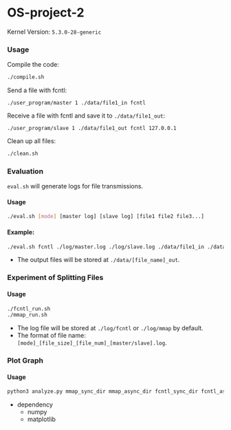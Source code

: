 # OS-project-2
Kernel Version: `5.3.0-28-generic`
### Usage
Compile the code:
```bash
./compile.sh
```
Send a file with fcntl:
```
./user_program/master 1 ./data/file1_in fcntl
```
Receive a file with fcntl and save it to `./data/file1_out`:
```
./user_program/slave 1 ./data/file1_out fcntl 127.0.0.1
```
Clean up all files:
```bash
./clean.sh
```

### Evaluation
`eval.sh` will generate logs for file transmissions.
#### Usage
```bash
./eval.sh [mode] [master log] [slave log] [file1 file2 file3...]   
```
#### Example:
```bash
./eval.sh fcntl ./log/master.log ./log/slave.log ./data/file1_in ./data/file2_in
```
- The output files will be stored at `./data/[file_name]_out`.

### Experiment of Splitting Files
#### Usage
```bash
./fcntl_run.sh
./mmap_run.sh
```
- The log file will be stored at `./log/fcntl` or `./log/mmap` by default.
- The format of file name: `[mode]_[file_size]_[file_num]_[master/slave].log`.

### Plot Graph
#### Usage
```bash
python3 analyze.py mmap_sync_dir mmap_async_dir fcntl_sync_dir fcntl_async_dir fcntl_diff_buf_dir fcntl_diff_split_dir
```
- dependency
  - numpy
  - matplotlib
